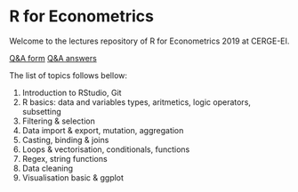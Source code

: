 # R for Econometrics
Welcome to the lectures repository of R for Econometrics 2019 at CERGE-EI.

[Q&A form](https://tinyurl.com/y5zguodu)
[Q&A answers](https://tinyurl.com/ulrvm29)

The list of topics follows bellow:

1. Introduction to RStudio, Git
2. R basics: data and variables types, aritmetics, logic operators, subsetting
3. Filtering & selection
4. Data import & export, mutation, aggregation
5. Casting, binding & joins
6. Loops & vectorisation, conditionals, functions
7. Regex, string functions
8. Data cleaning
9. Visualisation basic & ggplot